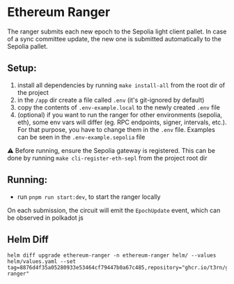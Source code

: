 # Ethereum Ranger
The ranger submits each new epoch to the Sepolia light client pallet. In case of a sync committee update, the new one is submitted automatically to the Sepolia pallet.

## Setup:
1. install all dependencies by running `make install-all` from the root dir of the project
2. in the `/app` dir create a file called `.env` (it's git-ignored by default)
3. copy the contents of `.env-example.local` to the newly created `.env` file
4. (optional) if you want to run the ranger for other environments (sepolia, eth), some env vars will differ (eg. RPC endpoints, signer, intervals, etc.). For that purpose, you have to change them in the `.env` file. Examples can be seen in the `.env-example.sepolia` file

⚠️ Before running, ensure the Sepolia gateway is registered. This can be done by running `make cli-register-eth-sepl` from the project root dir


## Running:
- run `pnpm run start:dev`, to start the ranger locally

On each submission, the circuit will emit the `EpochUpdate` event, which can be observed in polkadot js

## Helm Diff

```
helm diff upgrade ethereum-ranger -n ethereum-ranger helm/ --values helm/values.yaml --set tag=8876d4f35a05280933e53464cf79447b0a67c485,repository="ghcr.io/t3rn/grandpa-ranger"
```
